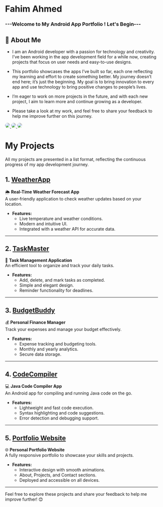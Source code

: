 # Fahim Ahmed

### ---Welcome to My Android App Portfolio ! Let's Begin---

## 🚀 About Me

* I am an Android developer with a passion for technology and creativity. I’ve been working in the app development field for a while now, creating projects that focus on user needs and easy-to-use designs.

 * This portfolio showcases the apps I’ve built so far, each one reflecting my learning and effort to create something better. My journey doesn’t end here; it’s just the beginning. My goal is to bring innovation to every app and use technology to bring positive changes to people’s lives.

* I’m eager to work on more projects in the future, and with each new project, I aim to learn more and continue growing as a developer.

* Please take a look at my work, and feel free to share your feedback to help me improve further on this journey.

<a href="https://mail.google.com/mail/u/0/#inbox">
  <img src="https://img.shields.io/badge/Gmail-Fahim-yellow.svg?style=for-the-badge&logo=gmail&logoColor=white" 
  style="border-radius: 12px;">
</a>
<a href="https://www.linkedin.com/in/fahim-ahmed-a3b843339/">
  <img src="https://img.shields.io/badge/Linkedin-Fahim-blue.svg?style=for-the-badge&logo=linkedin&logoColor=white" 
  style="border-radius: 12px;">
</a>
<a href="https://cb-fahim-ahmed.github.io/">
  <img src="https://img.shields.io/badge/website-Fahim-purple.svg?style=for-the-badge&logo=chromewebstore&logoColor=white" 
  style="border-radius: 12px;">
</a>

# My Projects
All my projects are presented in a list format, reflecting the continuous progress of my app development journey.

## 1. [WeatherApp](https://github.com/yourusername/WeatherApp)  
🌦️ **Real-Time Weather Forecast App**  
A user-friendly application to check weather updates based on your location.  
- **Features:**  
  - Live temperature and weather conditions.  
  - Modern and intuitive UI.  
  - Integrated with a weather API for accurate data.  

---

## 2. [TaskMaster](https://github.com/yourusername/TaskMaster)  
📝 **Task Management Application**  
An efficient tool to organize and track your daily tasks.  
- **Features:**  
  - Add, delete, and mark tasks as completed.  
  - Simple and elegant design.  
  - Reminder functionality for deadlines.  

---

## 3. [BudgetBuddy](https://github.com/yourusername/BudgetBuddy)  
💰 **Personal Finance Manager**  
Track your expenses and manage your budget effectively.  
- **Features:**  
  - Expense tracking and budgeting tools.  
  - Monthly and yearly analytics.  
  - Secure data storage.  

---

## 4. [CodeCompiler](https://github.com/yourusername/CodeCompiler)  
💻 **Java Code Compiler App**  
An Android app for compiling and running Java code on the go.  
- **Features:**  
  - Lightweight and fast code execution.  
  - Syntax highlighting and code suggestions.  
  - Error detection and debugging support.  

---

## 5. [Portfolio Website](https://github.com/yourusername/PortfolioWebsite)  
🌐 **Personal Portfolio Website**  
A fully responsive portfolio to showcase your skills and projects.  
- **Features:**  
  - Interactive design with smooth animations.  
  - About, Projects, and Contact sections.  
  - Deployed and accessible on all devices.  

---

Feel free to explore these projects and share your feedback to help me improve further! 😊
